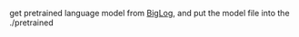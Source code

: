 get pretrained language model from [BigLog](https://github.com/LogAIBox/BigLog), and put the model file into the  ./pretrained 
